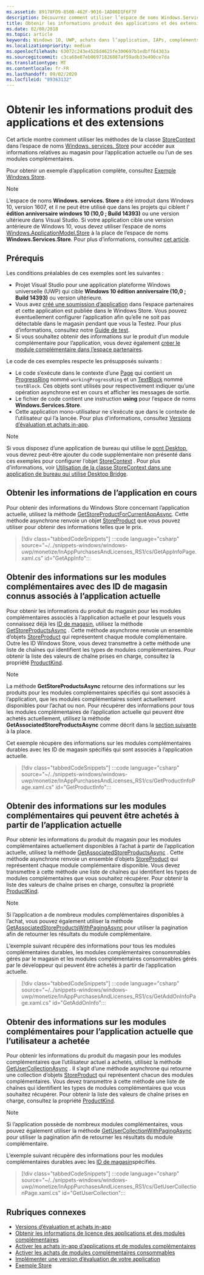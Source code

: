 ```yaml
---
ms.assetid: 89178FD9-850B-462F-9016-1AD86D1F6F7F
description: Découvrez comment utiliser l’espace de noms Windows.Services.Store pour obtenir les informations du Windows Store concernant l’application active ou l’un de ses modules complémentaires.
title: Obtenir les informations produit des applications et des extensions
ms.date: 02/08/2018
ms.topic: article
keywords: Windows 10, UWP, achats dans l’application, IAPs, compléments, Windows. services. Store
ms.localizationpriority: medium
ms.openlocfilehash: 63072c243e4528d4625fe300697b1edbff64383a
ms.sourcegitcommit: c3ca68e87eb06971826087af59adb33e490ce7da
ms.translationtype: MT
ms.contentlocale: fr-FR
ms.lasthandoff: 09/02/2020
ms.locfileid: "89363132"
---
```

# <a name="get-product-info-for-apps-and-add-ons"></a>Obtenir les informations produit des applications et des extensions

Cet article montre comment utiliser les méthodes de la classe [StoreContext](/uwp/api/windows.services.store.storecontext) dans l’espace de noms [Windows. services. Store](/uwp/api/windows.services.store) pour accéder aux informations relatives au magasin pour l’application actuelle ou l’un de ses modules complémentaires.

Pour obtenir un exemple d’application complète, consultez [Exemple Windows Store](https://github.com/Microsoft/Windows-universal-samples/tree/master/Samples/Store).

> [!NOTE]
> L’espace de noms **Windows. services. Store** a été introduit dans Windows 10, version 1607, et il ne peut être utilisé que dans les projets qui ciblent l' **édition anniversaire windows 10 (10,0 ; Build 14393)** ou une version ultérieure dans Visual Studio. Si votre application cible une version antérieure de Windows 10, vous devez utiliser l’espace de noms [Windows.ApplicationModel.Store](/uwp/api/windows.applicationmodel.store) à la place de l’espace de noms **Windows.Services.Store**. Pour plus d’informations, consultez [cet article](in-app-purchases-and-trials-using-the-windows-applicationmodel-store-namespace.md).

## <a name="prerequisites"></a>Prérequis

Les conditions préalables de ces exemples sont les suivantes :
* Projet Visual Studio pour une application plateforme Windows universelle (UWP) qui cible **Windows 10 édition anniversaire (10,0 ; Build 14393)** ou version ultérieure.
* Vous avez [créé une soumission d’application](../publish/app-submissions.md) dans l’espace partenaires et cette application est publiée dans le Windows Store. Vous pouvez éventuellement configurer l’application afin qu’elle ne soit pas détectable dans le magasin pendant que vous la Testez. Pour plus d’informations, consultez notre [Guide de test](in-app-purchases-and-trials.md#testing).
* Si vous souhaitez obtenir des informations sur le produit d’un module complémentaire pour l’application, vous devez également [créer le module complémentaire dans l’espace partenaires](../publish/add-on-submissions.md).

Le code de ces exemples respecte les présupposés suivants :
* Le code s’exécute dans le contexte d’une [Page](/uwp/api/windows.ui.xaml.controls.page) qui contient un [ProgressRing](/uwp/api/windows.ui.xaml.controls.progressring) nommé ```workingProgressRing``` et un [TextBlock](/uwp/api/windows.ui.xaml.controls.textblock) nommé ```textBlock```. Ces objets sont utilisés pour respectivement indiquer qu’une opération asynchrone est en cours et afficher les messages de sortie.
* Le fichier de code contient une instruction **using** pour l’espace de noms **Windows.Services.Store**.
* Cette application mono-utilisateur ne s’exécute que dans le contexte de l’utilisateur qui l’a lancée. Pour plus d’informations, consultez [Versions d’évaluation et achats in-app](in-app-purchases-and-trials.md#api_intro).

> [!NOTE]
> Si vous disposez d’une application de bureau qui utilise le [pont Desktop](https://developer.microsoft.com/windows/bridges/desktop), vous devrez peut-être ajouter du code supplémentaire non présenté dans ces exemples pour configurer l’objet [StoreContext](/uwp/api/windows.services.store.storecontext) . Pour plus d’informations, voir [Utilisation de la classe StoreContext dans une application de bureau qui utilise Desktop Bridge](in-app-purchases-and-trials.md#desktop).

## <a name="get-info-for-the-current-app"></a>Obtenir les informations de l’application en cours

Pour obtenir des informations du Windows Store concernant l’application actuelle, utilisez la méthode [GetStoreProductForCurrentAppAsync](/uwp/api/windows.services.store.storecontext.getstoreproductforcurrentappasync). Cette méthode asynchrone renvoie un objet [StoreProduct](/uwp/api/windows.services.store.storeproduct) que vous pouvez utiliser pour obtenir des informations telles que le prix.

> [!div class="tabbedCodeSnippets"]
:::code language="csharp" source="~/../snippets-windows/windows-uwp/monetize/InAppPurchasesAndLicenses_RS1/cs/GetAppInfoPage.xaml.cs" id="GetAppInfo":::

## <a name="get-info-for-add-ons-with-known-store-ids-that-are-associated-with-the-current-app"></a>Obtenir des informations sur les modules complémentaires avec des ID de magasin connus associés à l’application actuelle

Pour obtenir les informations du produit du magasin pour les modules complémentaires associés à l’application actuelle et pour lesquels vous connaissez déjà les [ID de magasin](in-app-purchases-and-trials.md#store_ids), utilisez la méthode [GetStoreProductsAsync](/uwp/api/windows.services.store.storecontext.getstoreproductsasync) . Cette méthode asynchrone renvoie un ensemble d’objets [StoreProduct](/uwp/api/windows.services.store.storeproduct) qui représentent chaque module complémentaire. Outre les ID Windows Store, vous devez transmettre à cette méthode une liste de chaînes qui identifient les types de modules complémentaires. Pour obtenir la liste des valeurs de chaîne prises en charge, consultez la propriété [ProductKind](/uwp/api/windows.services.store.storeproduct.productkind).

> [!NOTE]
> La méthode **GetStoreProductsAsync** retourne des informations sur les produits pour les modules complémentaires spécifiés qui sont associés à l’application, que les modules complémentaires soient actuellement disponibles pour l’achat ou non. Pour récupérer des informations pour tous les modules complémentaires de l’application actuelle qui peuvent être achetés actuellement, utilisez la méthode **GetAssociatedStoreProductsAsync** comme décrit dans la [section suivante](#get-info-for-add-ons-that-are-available-for-purchase-from-the-current-app) à la place.

Cet exemple récupère des informations sur les modules complémentaires durables avec les ID de magasin spécifiés qui sont associés à l’application actuelle.

> [!div class="tabbedCodeSnippets"]
:::code language="csharp" source="~/../snippets-windows/windows-uwp/monetize/InAppPurchasesAndLicenses_RS1/cs/GetProductInfoPage.xaml.cs" id="GetProductInfo":::

## <a name="get-info-for-add-ons-that-are-available-for-purchase-from-the-current-app"></a>Obtenir des informations sur les modules complémentaires qui peuvent être achetés à partir de l’application actuelle

Pour obtenir les informations du produit du magasin pour les modules complémentaires actuellement disponibles à l’achat à partir de l’application actuelle, utilisez la méthode [GetAssociatedStoreProductsAsync](/uwp/api/windows.services.store.storecontext.getassociatedstoreproductsasync) . Cette méthode asynchrone renvoie un ensemble d’objets [StoreProduct](/uwp/api/windows.services.store.storeproduct) qui représentent chaque module complémentaire disponible. Vous devez transmettre à cette méthode une liste de chaînes qui identifient les types de modules complémentaires que vous souhaitez récupérer. Pour obtenir la liste des valeurs de chaîne prises en charge, consultez la propriété [ProductKind](/uwp/api/windows.services.store.storeproduct.productkind).

> [!NOTE]
> Si l’application a de nombreux modules complémentaires disponibles à l’achat, vous pouvez également utiliser la méthode [GetAssociatedStoreProductsWithPagingAsync](/uwp/api/Windows.Services.Store.StoreContext.GetAssociatedStoreProductsWithPagingAsync) pour utiliser la pagination afin de retourner les résultats du module complémentaire.

L’exemple suivant récupère des informations pour tous les modules complémentaires durables, les modules complémentaires consommables gérés par le magasin et les modules complémentaires consommables gérés par le développeur qui peuvent être achetés à partir de l’application actuelle.

> [!div class="tabbedCodeSnippets"]
:::code language="csharp" source="~/../snippets-windows/windows-uwp/monetize/InAppPurchasesAndLicenses_RS1/cs/GetAddOnInfoPage.xaml.cs" id="GetAddOnInfo":::


## <a name="get-info-for-add-ons-for-the-current-app-that-the-user-has-purchased"></a>Obtenir des informations sur les modules complémentaires pour l’application actuelle que l’utilisateur a achetée

Pour obtenir les informations du produit du magasin pour les modules complémentaires que l’utilisateur actuel a achetés, utilisez la méthode [GetUserCollectionAsync](/uwp/api/windows.services.store.storecontext.getusercollectionasync) . Il s’agit d’une méthode asynchrone qui retourne une collection d’objets  [StoreProduct](/uwp/api/windows.services.store.storeproduct) qui représentent chacun des modules complémentaires. Vous devez transmettre à cette méthode une liste de chaînes qui identifient les types de modules complémentaires que vous souhaitez récupérer. Pour obtenir la liste des valeurs de chaîne prises en charge, consultez la propriété [ProductKind](/uwp/api/windows.services.store.storeproduct.productkind).

> [!NOTE]
> Si l’application possède de nombreux modules complémentaires, vous pouvez également utiliser la méthode [GetUserCollectionWithPagingAsync](/uwp/api/windows.services.store.storecontext.getusercollectionwithpagingasync) pour utiliser la pagination afin de retourner les résultats du module complémentaire.

L’exemple suivant récupère des informations pour les modules complémentaires durables avec les [ID de magasin](in-app-purchases-and-trials.md#store_ids)spécifiés.

> [!div class="tabbedCodeSnippets"]
:::code language="csharp" source="~/../snippets-windows/windows-uwp/monetize/InAppPurchasesAndLicenses_RS1/cs/GetUserCollectionPage.xaml.cs" id="GetUserCollection":::

## <a name="related-topics"></a>Rubriques connexes

* [Versions d’évaluation et achats in-app](in-app-purchases-and-trials.md)
* [Obtenir les informations de licence des applications et des modules complémentaires](get-license-info-for-apps-and-add-ons.md)
* [Activer les achats in-app d’applications et de modules complémentaires](enable-in-app-purchases-of-apps-and-add-ons.md)
* [Activer les achats de modules complémentaires consommables](enable-consumable-add-on-purchases.md)
* [Implémenter une version d’évaluation de votre application](implement-a-trial-version-of-your-app.md)
* [Exemple Store](https://github.com/Microsoft/Windows-universal-samples/tree/master/Samples/Store)
